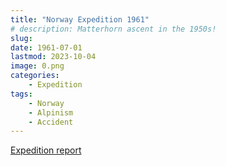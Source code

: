 ```yaml
---
title: "Norway Expedition 1961"
# description: Matterhorn ascent in the 1950s!
slug: 
date: 1961-07-01
lastmod: 2023-10-04
image: 0.png
categories:
    - Expedition
tags:
    - Norway
    - Alpinism
    - Accident
---
```


[Expedition report](/documents/beerenberg1961.pdf)

